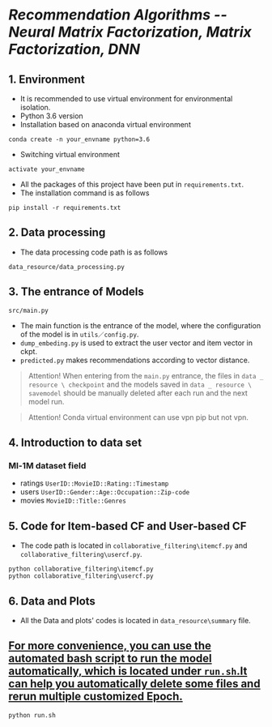 #  ***Recommendation Algorithms -- Neural Matrix Factorization, Matrix Factorization, DNN***
## 1. Environment
+  It is recommended to use virtual environment for environmental isolation.
+  Python 3.6 version
+  Installation based on anaconda virtual environment
```shell
conda create -n your_envname python=3.6
```
+ Switching virtual environment
```shell
activate your_envname
```
+ All the packages of this project have been put in `requirements.txt`.
+ The installation command is as follows
```shell
pip install -r requirements.txt
```
## 2. Data processing
+ The data processing code path is as follows
```shell
data_resource/data_processing.py
```
## 3. The entrance of Models
```shell
src/main.py
```
+ The main function is the entrance of the model, where the configuration of the model is in `utils／config.py`.
+ `dump_embeding.py` is used to extract the user vector and item vector in ckpt.
+ `predicted.py` makes recommendations according to vector distance.


> Attention! When entering from the `main.py` entrance, the files in `data _ resource \ checkpoint` and the models saved in `data _ resource \ savemodel` should be manually deleted after each run and the next model run.

> Attention! Conda virtual environment can use vpn pip but not vpn.
## 4. Introduction to data set
###      Ml-1M dataset field
+ ratings
`UserID::MovieID::Rating::Timestamp`
+ users
`UserID::Gender::Age::Occupation::Zip-code`
+ movies
`MovieID::Title::Genres`
## 5. Code for Item-based CF and User-based CF
+ The code path is located in `collaborative_filtering\itemcf.py` and `collaborative_filtering\usercf.py`.
```shell
python collaborative_filtering\itemcf.py
python collaborative_filtering\usercf.py
```
## 6. Data and Plots
+ All the Data and plots' codes is located in `data_resource\summary` file.
## **<u>For more convenience, you can use the automated bash script to run the model automatically, which is located under `run.sh`.It can help you automatically delete some files and rerun multiple customized Epoch.</u>**
```shell
python run.sh
```
